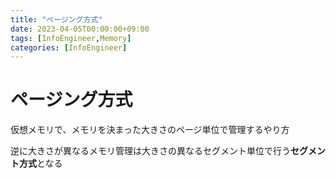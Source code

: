 ```yaml
---
title: "ページング方式"
date: 2023-04-05T00:00:00+09:00
tags: [InfoEngineer,Memory]
categories: [InfoEngineer]
---
```

# ページング方式

仮想メモリで、メモリを決まった大きさのページ単位で管理するやり方

逆に大きさが異なるメモリ管理は大きさの異なるセグメント単位で行う**セグメント方式**となる